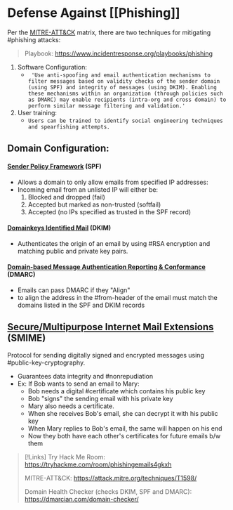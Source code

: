 
# Defense Against [[Phishing]] 
Per the [MITRE-ATT&CK](/cybersecurity/literature/MITRE-ATT&CK.md) matrix, there are two techniques for mitigating #phishing attacks:

> Playbook: https://www.incidentresponse.org/playbooks/phishing

1. Software Configuration:
	- `` 'Use anti-spoofing and email authentication mechanisms to filter messages based on validity checks of the sender domain (using SPF) and integrity of messages (using DKIM). Enabling these mechanisms within an organization (through policies such as DMARC) may enable recipients (intra-org and cross domain) to perform similar message filtering and validation.'``	
2. User training:
	- `Users can be trained to identify social engineering techniques and spearfishing attempts.`

## Domain Configuration:
#### [Sender Policy Framework](/cybersecurity/defense/sender-policy-framework.md) (SPF)
- Allows a domain to only allow emails from specified IP addresses:
- Incoming email from an unlisted IP will either be:
	1. Blocked and dropped (fail)
	2. Accepted but marked as non-trusted (softfail)
	3. Accepted (no IPs specified as trusted in the SPF record)

#### [Domainkeys Identified Mail](/cybersecurity/defense/domainkeys-identified-mail.md) (DKIM)
- Authenticates the origin of an email by using #RSA encryption and matching public and private key pairs.

#### [Domain-based Message Authentication Reporting & Conformance](/cybersecurity/defense/DMARC.md) (DMARC)
- Emails can pass DMARC if they "Align"
- to align the address in the #from-header of the email must match the domains listed in the SPF and DKIM records

## [Secure/Multipurpose Internet Mail Extensions](/cybersecurity/defense/SMIME.md) (SMIME)
Protocol for sending digitally signed and encrypted messages using #public-key-cryptography.
- Guarantees data integrity and #nonrepudiation 
- Ex: If Bob wants to send an email to Mary:
	- Bob needs a digital #certificate which contains his public key
	- Bob "signs" the sending email with his private key
	- Mary also needs a certificate.
	- When she receives Bob's email, she can decrypt it with his public key
	- When Mary replies to Bob's email, the same will happen on his end
	- Now they both have each other's certificates for future emails b/w them

>[!Links]
>Try Hack Me Room:
>https://tryhackme.com/room/phishingemails4gkxh
>
>MITRE-ATT&CK:
>https://attack.mitre.org/techniques/T1598/
>
>Domain Health Checker (checks DKIM, SPF and DMARC):
>https://dmarcian.com/domain-checker/

